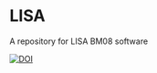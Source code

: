 # LISA
A repository for LISA BM08 software

[![DOI](https://zenodo.org/badge/DOI/10.5281/zenodo.10058601.svg)](https://doi.org/10.5281/zenodo.10058601)
